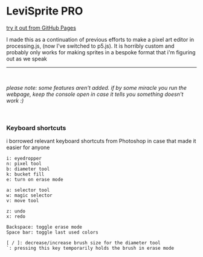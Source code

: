 
# LeviSprite PRO
[try it out from GitHub Pages](https://levicoder.github.io/LeviSprite-PRO/)

I made this as a continuation of previous efforts to make a pixel art editor in processing.js, (now I've switched to p5.js). It is horribly custom and probably only works for making sprites in a bespoke format that i'm figuring out as we speak

<hr>
<br>

_please note: some features aren't added. if by some miracle you run the webpage, keep the console open in case it tells you something doesn't work :)_

<br>

### Keyboard shortcuts
i borrowed relevant keyboard shortcuts from Photoshop in case that made it easier for anyone

```
i: eyedropper
n: pixel tool
b: diameter tool
k: bucket fill
e: turn on erase mode

a: selector tool
w: magic selector
v: move tool

z: undo
x: redo

Backspace: toggle erase mode
Space bar: toggle last used colors

[ / ]: decrease/increase brush size for the diameter tool
`: pressing this key temporarily holds the brush in erase mode

```
